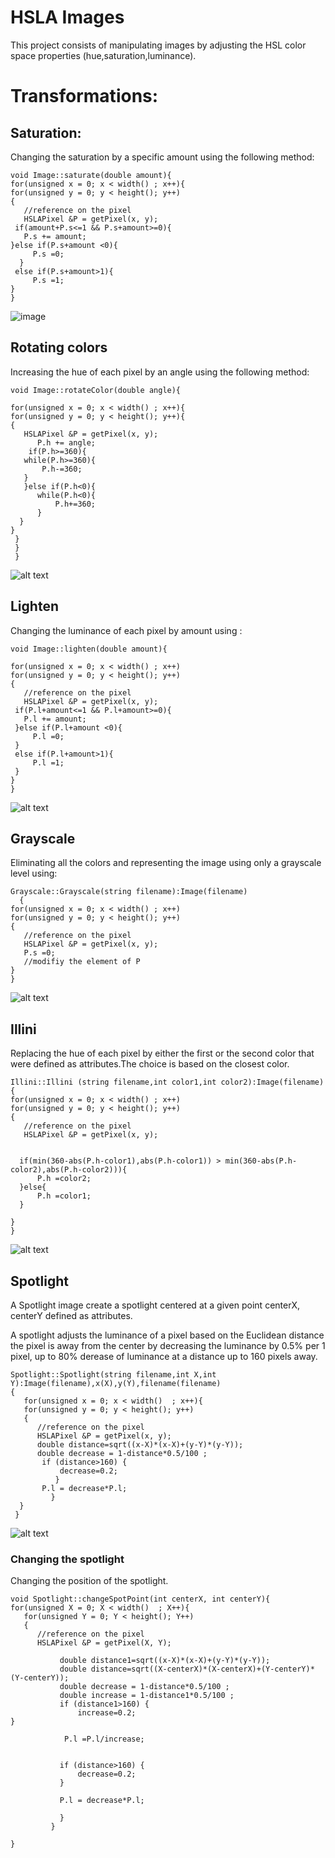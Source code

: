 # HSLA Images

This project consists of manipulating images by adjusting the HSL color space properties (hue,saturation,luminance).

# Transformations:

## Saturation:

Changing the saturation by a specific amount using the following method:

    void Image::saturate(double amount){
    for(unsigned x = 0; x < width() ; x++){
    for(unsigned y = 0; y < height(); y++)
    {
       //reference on the pixel
       HSLAPixel &P = getPixel(x, y);
     if(amount+P.s<=1 && P.s+amount>=0){
       P.s += amount;
    }else if(P.s+amount <0){
         P.s =0;
      }
     else if(P.s+amount>1){
         P.s =1;
    }
    }
 ![image](https://github.com/imane0101010/HSLA-images/blob/2131d1b36ca0e323020ce08801584ea2478b8a85/image_saturate.png)

## Rotating colors

Increasing the hue of each pixel by an angle using the following method:

    void Image::rotateColor(double angle){

    for(unsigned x = 0; x < width() ; x++){
    for(unsigned y = 0; y < height(); y++){
    {
       HSLAPixel &P = getPixel(x, y);
          P.h += angle;
        if(P.h>=360){
       while(P.h>=360){
           P.h-=360;
       }
       }else if(P.h<0){
          while(P.h<0){
              P.h+=360;
          }
      }
    }
     }
     }
     }


![alt text](https://github.com/imane0101010/HSLA-images/blob/2131d1b36ca0e323020ce08801584ea2478b8a85/image_rotatecolor.png)
## Lighten

Changing the luminance of each pixel by amount using :

    void Image::lighten(double amount){

    for(unsigned x = 0; x < width() ; x++)
    for(unsigned y = 0; y < height(); y++)
    {
       //reference on the pixel
       HSLAPixel &P = getPixel(x, y);
     if(P.l+amount<=1 && P.l+amount>=0){
       P.l += amount;
     }else if(P.l+amount <0){
         P.l =0;
     }
     else if(P.l+amount>1){
         P.l =1;
     }
    }
    }

![alt text](https://github.com/imane0101010/HSLA-images/blob/597097aadca68bae2cc82c11dd190a4552689edb/image_lighten.png)

## Grayscale

Eliminating all the colors and representing the image using only a grayscale level using:

    Grayscale::Grayscale(string filename):Image(filename)
      {
    for(unsigned x = 0; x < width() ; x++)
    for(unsigned y = 0; y < height(); y++)
    {
       //reference on the pixel
       HSLAPixel &P = getPixel(x, y);
       P.s =0;
       //modifiy the element of P
    }
    }

![alt text](https://github.com/imane0101010/HSLA-images/blob/fc73c240c40dc2ba8dd64bc1311cc603fc04e698/image_grayscale.png)

## Illini

Replacing the hue of each pixel by either the first or the second color that were defined as attributes.The choice is based on the closest color.

    Illini::Illini (string filename,int color1,int color2):Image(filename)
    {
    for(unsigned x = 0; x < width() ; x++)
    for(unsigned y = 0; y < height(); y++)
    {
       //reference on the pixel
       HSLAPixel &P = getPixel(x, y);


      if(min(360-abs(P.h-color1),abs(P.h-color1)) > min(360-abs(P.h-color2),abs(P.h-color2))){
          P.h =color2;
      }else{
          P.h =color1;
      }

    }
    }
    
![alt text](https://github.com/imane0101010/HSLA-images/blob/2131d1b36ca0e323020ce08801584ea2478b8a85/image_illini.png)

## Spotlight

A Spotlight image create a spotlight centered at a given point centerX, centerY defined as attributes.

A spotlight adjusts the luminance of a pixel based on the Euclidean distance the pixel is away from the center by decreasing the luminance by 0.5% per 1 pixel, up to 80% derease of luminance at a distance up to 160 pixels away.

    Spotlight::Spotlight(string filename,int X,int Y):Image(filename),x(X),y(Y),filename(filename)
    {
       for(unsigned x = 0; x < width()  ; x++){
       for(unsigned y = 0; y < height(); y++)
       {
          //reference on the pixel
          HSLAPixel &P = getPixel(x, y);
          double distance=sqrt((x-X)*(x-X)+(y-Y)*(y-Y));
          double decrease = 1-distance*0.5/100 ;
           if (distance>160) {
               decrease=0.2;
              }
           P.l = decrease*P.l;
             }
      }
     }
     
   ![alt text](https://github.com/imane0101010/HSLA-images/blob/2131d1b36ca0e323020ce08801584ea2478b8a85/image_spotlight.png)

### Changing the spotlight

Changing the position of the spotlight.
       
    void Spotlight::changeSpotPoint(int centerX, int centerY){
    for(unsigned X = 0; X < width()  ; X++){
       for(unsigned Y = 0; Y < height(); Y++)
       {
          //reference on the pixel
          HSLAPixel &P = getPixel(X, Y);

               double distance1=sqrt((x-X)*(x-X)+(y-Y)*(y-Y));
               double distance=sqrt((X-centerX)*(X-centerX)+(Y-centerY)*(Y-centerY));
               double decrease = 1-distance*0.5/100 ;
               double increase = 1-distance1*0.5/100 ;
               if (distance1>160) {
                   increase=0.2;
    }

                P.l =P.l/increase;


               if (distance>160) {
                   decrease=0.2;
               }

               P.l = decrease*P.l;

               }
             }

    }




